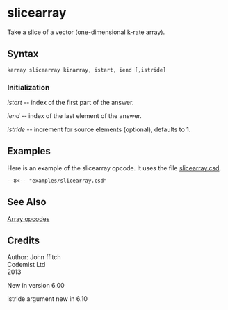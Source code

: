 <!--
id:slicearray
category:Table Control:Table Queries
-->
# slicearray
Take a slice of a vector (one-dimensional k-rate array).

## Syntax
``` csound-orc
karray slicearray kinarray, istart, iend [,istride]
```

### Initialization

_istart_ -- index of the first part of the answer.

_iend_ -- index of the last element of the answer.

_istride_ -- increment for source elements (optional), defaults to 1.

## Examples

Here is an example of the slicearray opcode. It uses the file [slicearray.csd](../../examples/slicearray.csd).

``` csound-csd title="Example of the slicearray opcode." linenums="1"
--8<-- "examples/slicearray.csd"
```

## See Also

[Array opcodes](../../math/array)

## Credits

Author: John ffitch<br>
Codemist Ltd<br>
2013<br>

New in version 6.00

istride argument new in 6.10

